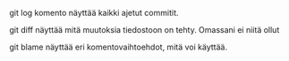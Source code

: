 git log komento näyttää kaikki ajetut commitit.

git diff näyttää mitä muutoksia tiedostoon on tehty. Omassani ei niitä ollut

git blame näyttää eri komentovaihtoehdot, mitä voi käyttää.
